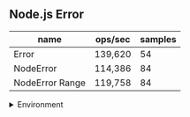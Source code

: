 ## Node.js Error

|name|ops/sec|samples|
|-|-|-|
|Error|139,620|54|
|NodeError|114,386|84|
|NodeError Range|119,758|84|


<details>
<summary>Environment</summary>

* __Machine:__ linux x64 | 2 vCPUs | 6.8GB Mem
* __Run:__ Tue Oct 24 2023 16:21:47 GMT+0000 (Coordinated Universal Time)
</details>

<!--
{"environment":{"platform":"linux","arch":"x64","cpus":2,"totalMemory":6.759746551513672},"benchmarks":[{"name":"Error","opsSec":139620.4950926576,"samples":3},{"name":"NodeError","opsSec":114385.80152894786,"samples":3},{"name":"NodeError Range","opsSec":119757.93131179313,"samples":3}]}-->
